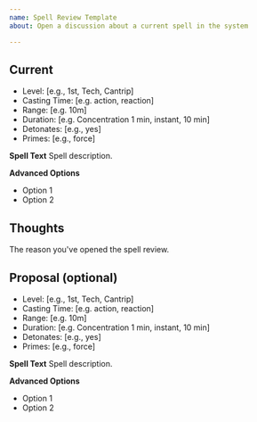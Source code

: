 ```yaml
---
name: Spell Review Template
about: Open a discussion about a current spell in the system

---
```


<!-- title of issue should be "Spell Review: Spell Name" -->

## Current
* Level: [e.g., 1st, Tech, Cantrip]
* Casting Time: [e.g. action, reaction]
* Range: [e.g. 10m]
* Duration: [e.g. Concentration 1 min, instant, 10 min]
* Detonates: [e.g., yes]
* Primes: [e.g., force]

__Spell Text__
Spell description.

__Advanced Options__
* Option 1
* Option 2

## Thoughts
The reason you've opened the spell review.

## Proposal (optional)
* Level: [e.g., 1st, Tech, Cantrip]
* Casting Time: [e.g. action, reaction]
* Range: [e.g. 10m]
* Duration: [e.g. Concentration 1 min, instant, 10 min]
* Detonates: [e.g., yes]
* Primes: [e.g., force]

__Spell Text__
Spell description.

__Advanced Options__
* Option 1
* Option 2

